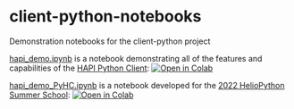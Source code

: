 # client-python-notebooks

Demonstration notebooks for the client-python project

[hapi_demo.ipynb](https://github.com/hapi-server/client-python-notebooks/blob/master/hapi_demo.ipynb) is a notebook demonstrating all of the features and capabilities of the [HAPI Python Client](https://github.com/hapi-server/client-python): [![Open in Colab](https://colab.research.google.com/assets/colab-badge.svg)](https://colab.research.google.com/github/hapi-server/client-python-notebooks/blob/master/hapi_demo.ipynb#examples)

[hapi_demo_PyHC.ipynb](https://github.com/hapi-server/client-python-notebooks/blob/master/hapi_demo.ipynb) is a notebook developed for the [2022 HelioPython Summer School](https://heliopython.org/summer-school): [![Open in Colab](https://colab.research.google.com/assets/colab-badge.svg)](https://colab.research.google.com/github/hapi-server/client-python-notebooks/blob/master/hapi_demo.ipynb#examples)
